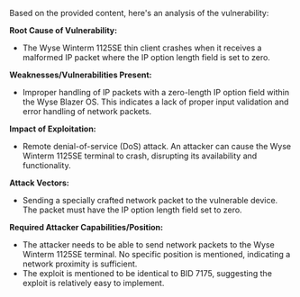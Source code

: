 Based on the provided content, here's an analysis of the vulnerability:

**Root Cause of Vulnerability:**
- The Wyse Winterm 1125SE thin client crashes when it receives a malformed IP packet where the IP option length field is set to zero.

**Weaknesses/Vulnerabilities Present:**
- Improper handling of IP packets with a zero-length IP option field within the Wyse Blazer OS. This indicates a lack of proper input validation and error handling of network packets.

**Impact of Exploitation:**
- Remote denial-of-service (DoS) attack. An attacker can cause the Wyse Winterm 1125SE terminal to crash, disrupting its availability and functionality.

**Attack Vectors:**
- Sending a specially crafted network packet to the vulnerable device. The packet must have the IP option length field set to zero.

**Required Attacker Capabilities/Position:**
- The attacker needs to be able to send network packets to the Wyse Winterm 1125SE terminal. No specific position is mentioned, indicating a network proximity is sufficient.
- The exploit is mentioned to be identical to BID 7175, suggesting the exploit is relatively easy to implement.